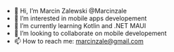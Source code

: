 - 👋 Hi, I’m Marcin Zalewski @Marcinzale
- 👀 I’m interested in mobile apps developement
- 🌱 I’m currently learning Kotlin and .NET MAUI
- 💞️ I’m looking to collaborate on mobile developement
- 📫 How to reach me: marcinzale@gmail.com

<!---
Marcinzale/Marcinzale is a ✨ special ✨ repository because its `README.md` (this file) appears on your GitHub profile.
You can click the Preview link to take a look at your changes.
--->

